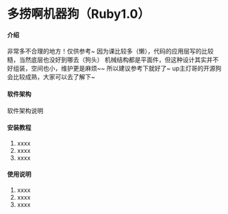 # 多捞啊机器狗（Ruby1.0）

#### 介绍
非常多不合理的地方！仅供参考~
因为课比较多（懒），代码的应用层写的比较糙，当然底层也没好到哪去（狗头）
机械结构都是平面件，但这种设计其实并不好组装，空间也小，维护更是麻烦~~
所以建议参考下就好了~ up主灯哥的开源狗会比较成熟，大家可以去了解下~

#### 软件架构
软件架构说明


#### 安装教程

1.  xxxx
2.  xxxx
3.  xxxx

#### 使用说明

1.  xxxx
2.  xxxx
3.  xxxx


